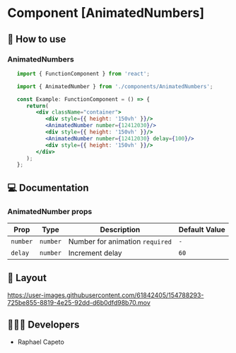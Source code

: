 # Component [AnimatedNumbers]

## 🚀 How to use

### AnimatedNumbers
```jsx
   import { FunctionComponent } from 'react';

   import { AnimatedNumber } from './components/AnimatedNumbers';

   const Example: FunctionComponent = () => {
      return(
         <div className="container">
            <div style={{ height: '150vh' }}/>
            <AnimatedNumber number={12412030}/>
            <div style={{ height: '150vh' }}/>
            <AnimatedNumber number={12412030} delay={100}/>
            <div style={{ height: '150vh' }}/>
         </div>
      );
   };

```

## 💻 Documentation

### AnimatedNumber props

| Prop | Type | Description                                                                                                                                         | Default Value |
| --------- | -------- | ------------------------------------------------------------------------------------------------------------------------------------------------------- | ----------------- |
| `number`  | `number` | Number for animation `required`| `-` |
| `delay`  | `number` | Increment delay | `60`|

## 🔖 Layout

<p align="center">
   

https://user-images.githubusercontent.com/61842405/154788293-725be855-8819-4e25-92dd-d6b0dfd98b70.mov


</p>

## 👨🏻‍💻 Developers
- Raphael Capeto


